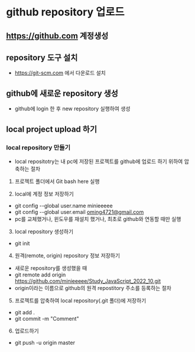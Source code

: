# github repository 업로드

## https://github.com 계정생성
## repository 도구 설치
* https://git-scm.com 에서 다운로드 설치

## github에 새로운 repository 생성
* github에 login 한 후 new repository 실행하여 생성

## local project upload 하기
### local repository 만들기
* local repositotry는 내 pc에 저장된 프로젝트를 github에 업로드 하기 위하여 압축하는 절차
1. 프로젝트 폴더에서 Git bash here 실행

2. local에 계정 정보 저장하기
* git config --global user.name minieeeee
* git config --global user.email oming4721@gmail.com
* pc를 교체했거나, 윈도우를 재설치 했거나, 최초로 github와 연동할 때만 실행

3. local repository 생성하기
* git init  

4. 원격(remote, origin) repository 정보 저장하기
* 새로운 repository를 생성했을 때
* git remote add origin https://github.com/minieeeee/Study_JavaScript_2022_10.git
* origin이라는 이름으로 github의 원격 repostitory 주소를 등록하는 절차

5. 프로젝트를 압축하여 local repository(.git 폴더)에 저장하기
* git add .
* git commit -m "Comment"

6. 업로드하기
* git push -u origin master

